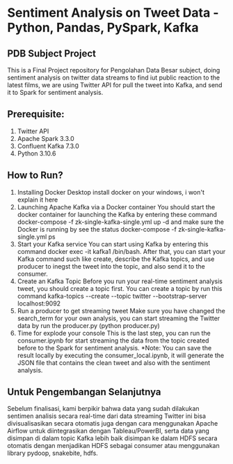 # Sentiment Analysis on Tweet Data - Python, Pandas, PySpark, Kafka

## PDB Subject Project
This is a Final Project repository for Pengolahan Data Besar subject, doing sentiment analysis on twitter data streams to find iut public reaction to the latest films, we are using Twitter API for pull the tweet into Kafka, and send it to Spark for sentiment analysis.

## Prerequisite:
1. Twitter API
2. Apache Spark 3.3.0
3. Confluent Kafka 7.3.0
4. Python 3.10.6

## How to Run?
1. Installing Docker Desktop install docker on your windows, i won't explain it here
2. Launching Apache Kafka via a Docker container You should start the docker container for launching the Kafka by entering these command docker-compose -f zk-single-kafka-single.yml up -d and make sure the Docker is running by see the status docker-compose -f zk-single-kafka-single.yml ps
3. Start your Kafka service You can start using Kafka by entering this command docker exec -it kafka1 /bin/bash. After that, you can start your Kafka command such like create, describe the Kafka topics, and use producer to inegst the tweet into the topic, and also send it to the consumer.
4. Create an Kafka Topic Before you run your real-time sentiment analysis tweet, you should create a topic first. You can create a topic by run this command kafka-topics --create --topic twitter --bootstrap-server localhost:9092
5. Run a producer to get streaming tweet Make sure you have changed the search_term for your own analysis, you can start streaming the Twitter data by run the producer.py (python producer.py)
7. Time for explode your console This is the last step, you can run the consumer.ipynb for start streaming the data from the topic created before to the Spark for sentiment analysis. *Note: You can save the result locally by executing the consumer_local.ipynb, it will generate the JSON file that contains the clean tweet and also with the sentiment analysis.

## Untuk Pengembangan Selanjutnya
Sebelum finalisasi, kami berpikir bahwa data yang sudah dilakukan sentimen analisis secara real-time dari data streaming Twitter ini bisa divisualisasikan secara otomatis juga dengan cara menggunakan Apache Airflow untuk diintegrasikan dengan Tableau/PowerBI, serta data yang disimpan di dalam topic Kafka lebih baik disimpan ke dalam HDFS secara otomatis dengan menjadikan HDFS sebagai consumer atau menggunakan library pydoop, snakebite, hdfs.
